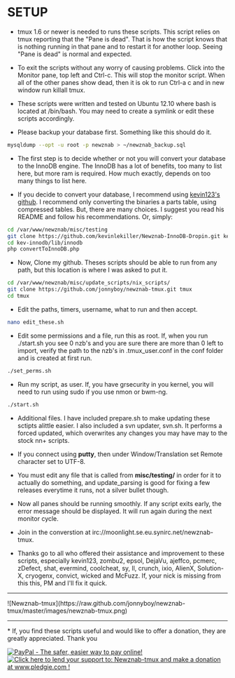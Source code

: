 # SETUP

 * tmux 1.6 or newer is needed to runs these scripts. This script relies on tmux reporting that the "Pane is dead". That is how the script knows that is nothing running in that pane and to restart it for another loop. Seeing "Pane is dead" is normal and expected.

 * To exit the scripts without any worry of causing problems. Click into the Monitor pane, top left and Ctrl-c. This will stop the monitor script. When all of the other panes show dead, then it is ok to run Ctrl-a c and in new window run killall tmux.

 * These scripts were written and tested on Ubuntu 12.10 where bash is located at /bin/bash. You may need to create a symlink or edit these scripts accordingly.

 * Please backup your database first. Something like this should do it.
 
  ```bash
  mysqldump --opt -u root -p newznab > ~/newznab_backup.sql
  ```


 * The first step is to decide whether or not you will convert your database to the InnoDB engine. The InnoDB has a lot of benefits, too many to list here, but more ram is required. How much exactly, depends on too many things to list here.

 * If you decide to convert your database, I recommend using [kevin123's github](https://github.com/kevinlekiller/Newznab-Barracuda.git). I recommend only converting the binaries a parts table, using compressed tables. But, there are many choices. I suggest you read his README and follow his recommendations. Or, simply:

  ```bash
  cd /var/www/newznab/misc/testing
  git clone https://github.com/kevinlekiller/Newznab-InnoDB-Dropin.git kev-innodb
  cd kev-innodb/lib/innodb
  php convertToInnoDB.php
  ```

 * Now, Clone my github. Theses scripts should be able to run from any path, but this location is where I was asked to put it.

  ```bash
  cd /var/www/newznab/misc/update_scripts/nix_scripts/
  git clone https://github.com/jonnyboy/newznab-tmux.git tmux
  cd tmux
  ```  

 * Edit the paths, timers, username, what to run and then accept.

  ```bash
  nano edit_these.sh
  ```

 * Edit some permissions and a file, run this as root. If, when you run ./start.sh you see 0 nzb's and you are sure there are more than 0 left to import, verify the path to the nzb's in .tmux_user.conf in the conf folder and is created at first run.

  ```bash
  ./set_perms.sh
  ```

 * Run my script, as user. If, you have grsecurity in you kernel, you will need to run using sudo if you use nmon or bwm-ng.

  ```bash
  ./start.sh
  ```

 * Additional files. I have included prepare.sh to make updating these sctipts alittle easier. I also included a svn updater, svn.sh. It performs a forced updated, which overwrites any changes you may have may to the stock nn+ scripts.

 * If you connect using **putty**, then under Window/Translation set Remote character set to UTF-8.

 * You must edit any file that is called from **misc/testing/** in order for it to actually do something, and update_parsing is good for fixing a few releases everytime it runs, not a silver bullet though.

 * Now all panes should be running smoothly. If any script exits early, the error message should be displayed. It will run again during the next monitor cycle.

 * Join in the converstion at irc://moonlight.se.eu.synirc.net/newznab-tmux.




 * Thanks go to all who offered their assistance and improvement to these scripts, especially kevin123, zombu2, epsol, DejaVu, ajeffco, pcmerc, zDefect, shat, evermind, coolcheat, sy, ll, crunch, ixio, AlienX, Solution-X, cryogenx, convict, wicked and McFuzz. If, your nick is missing from this this, PM and I'll fix it quick.

<hr>
![Newznab-tmux](https://raw.github.com/jonnyboy/newznab-tmux/master/images/newznab-tmux.png)

<hr>
 * If, you find these scripts useful and would like to offer a donation, they are greatly appreciated. Thank you

<a href="https://www.paypal.com/cgi-bin/webscr?cmd=_s-xclick&hosted_button_id=N4AJV5FHZDBFE"><img src="https://www.paypal.com/en_US/i/btn/btn_donateCC_LG.gif" alt="PayPal - The safer, easier way to pay online!" /></a><a href='http://www.pledgie.com/campaigns/18980'><img alt='Click here to lend your support to: Newznab-tmux and make a donation at www.pledgie.com !' src='http://www.pledgie.com/campaigns/18980.png?skin_name=chrome' border='0' /></a>
